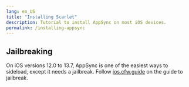```yaml
---
lang: en_US
title: "Installing Scarlet"
description: Tutorial to install AppSync on most iOS devices.
permalink: /installing-appsync
---
```

## Jailbreaking

On iOS versions 12.0 to 13.7, AppSync is one of the easiest ways to sideload, except it needs a jailbreak. Follow [ios.cfw.guide](https://ios.cfw.guide) on the guide to jailbreak.

